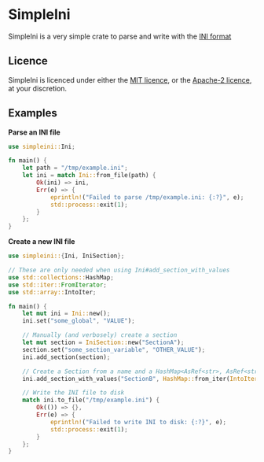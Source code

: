 # SimpleIni
SimpleIni is a very simple crate to parse and write with the [INI format](https://en.wikipedia.org/wiki/INI_file)

## Licence
SimpleIni is licenced under either the [MIT licence](https://github.com/TheDutchMC/SimpleIni/blob/master/LICENCE-MIT.md), or the [Apache-2 licence](https://github.com/TheDutchMC/SimpleIni/blob/master/LICENCE-APACHE.md), at your discretion.

## Examples
**Parse an INI file**
```rs
use simpleini::Ini;

fn main() {
    let path = "/tmp/example.ini";
    let ini = match Ini::from_file(path) {
        Ok(ini) => ini,
        Err(e) => {
            eprintln!("Failed to parse /tmp/example.ini: {:?}", e);
            std::process::exit(1);
        }
    };
}
```

**Create a new INI file**
```rs
use simpleini::{Ini, IniSection};

// These are only needed when using Ini#add_section_with_values
use std::collections::HashMap;
use std::iter::FromIterator;
use std::array::IntoIter;

fn main() {
    let mut ini = Ini::new();
    ini.set("some_global", "VALUE");

    // Manually (and verbosely) create a section
    let mut section = IniSection::new("SectionA");
    section.set("some_section_variable", "OTHER_VALUE");
    ini.add_section(section);

    // Create a Section from a name and a HashMap<AsRef<str>, AsRef<str>>
    ini.add_section_with_values("SectionB", HashMap::from_iter(IntoIter::new([("var_b", "value_b")])));

    // Write the INI file to disk
    match ini.to_file("/tmp/example.ini") {
        Ok(()) => {},
        Err(e) => {
            eprintln!("Failed to write INI to disk: {:?}", e);
            std::process::exit(1);
        }
    };
}
```